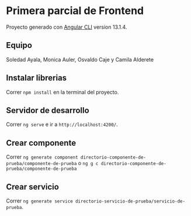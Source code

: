# Primera parcial de Frontend

Proyecto generado con [Angular CLI](https://github.com/angular/angular-cli) version 13.1.4.

## Equipo
Soledad Ayala, Monica Auler, Osvaldo Caje y Camila Alderete

## Instalar librerias 

Correr `npm install` en la terminal del proyecto.

## Servidor de desarrollo

Correr `ng serve` e ir a `http://localhost:4200/`.


## Crear componente

Correr `ng generate component directorio-componente-de-prueba/componente-de-prueba` o `ng g c directorio-componente-de-prueba/componente-de-prueba`

## Crear servicio

Correr `ng generate service directorio-servicio-de-prueba/servicio-de-prueba`.
